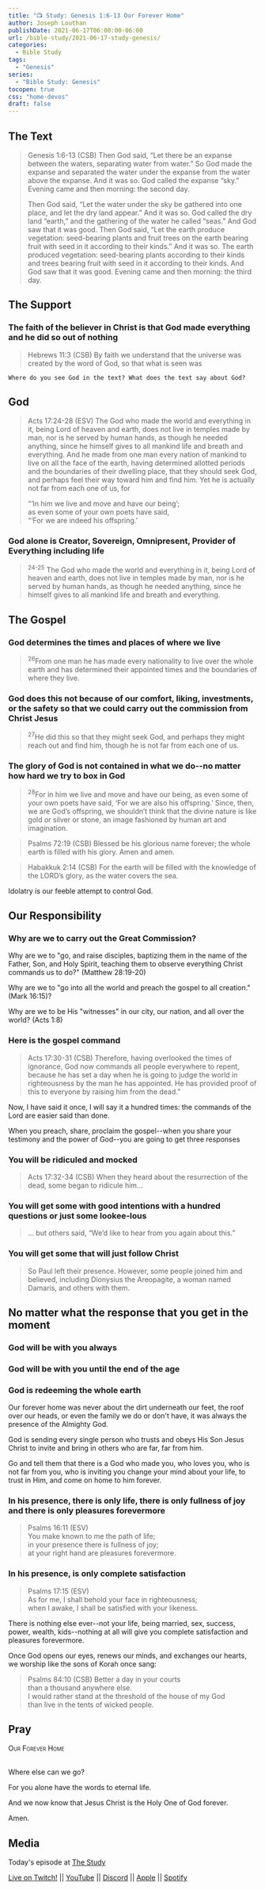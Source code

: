 ```yaml
---
title: "📺 Study: Genesis 1:6-13 Our Forever Home"
author: Joseph Louthan
publishDate: 2021-06-17T06:00:00-06:00
url: /bible-study/2021-06-17-study-genesis/
categories:
  - Bible Study
tags:
  - "Genesis"
series:
  - "Bible Study: Genesis"
tocopen: true
css: "home-devos"
draft: false
---
```

## The Text

>Genesis 1:6-13 (CSB) Then God said, “Let there be an expanse between the waters, separating water from water.” So God made the expanse and separated the water under the expanse from the water above the expanse. And it was so. God called the expanse “sky.” Evening came and then morning: the second day.
>
>Then God said, “Let the water under the sky be gathered into one place, and let the dry land appear.” And it was so. God called the dry land “earth,” and the gathering of the water he called “seas.” And God saw that it was good. Then God said, “Let the earth produce vegetation: seed-bearing plants and fruit trees on the earth bearing fruit with seed in it according to their kinds.” And it was so. The earth produced vegetation: seed-bearing plants according to their kinds and trees bearing fruit with seed in it according to their kinds. And God saw that it was good. Evening came and then morning: the third day.

## The Support

### The faith of the believer in Christ is that God made everything and he did so out of nothing

>Hebrews 11:3 (CSB) By faith we understand that the universe was created by the word of God, so that what is seen was 

<div style="page-break-after: always;"></div>

`Where do you see God in the text? What does the text say about God?`

## God

>Acts 17:24-28 (ESV) The God who made the world and everything in it, being Lord of heaven and earth, does not live in temples made by man, nor is he served by human hands, as though he needed anything, since he himself gives to all mankind life and breath and everything. And he made from one man every nation of mankind to live on all the face of the earth, having determined allotted periods and the boundaries of their dwelling place, that they should seek God, and perhaps feel their way toward him and find him. Yet he is actually not far from each one of us, for  
>
>“‘In him we live and move and have our being’;  
>as even some of your own poets have said,  
>“‘For we are indeed his offspring.’

### God alone is Creator, Sovereign, Omnipresent, Provider of Everything including life

><sup>24-25</sup> The God who made the world and everything in it, being Lord of heaven and earth, does not live in temples made by man, nor is he served by human hands, as though he needed anything, since he himself gives to all mankind life and breath and everything.

## The Gospel

### God determines the times and places of where we live

><sup>26</sup>From one man he has made every nationality to live over the whole earth and has determined their appointed times and the boundaries of where they live.

### God does this not because of our comfort, liking, investments, or the safety so that we could carry out the commission from Christ Jesus

><sup>27</sup>He did this so that they might seek God, and perhaps they might reach out and find him, though he is not far from each one of us.

### The glory of God is not contained in what we do--no matter how hard we try to box in God

><sup>28</sup>For in him we live and move and have our being, as even some of your own poets have said, ‘For we are also his offspring.’ Since, then, we are God’s offspring, we shouldn’t think that the divine nature is like gold or silver or stone, an image fashioned by human art and imagination.

>Psalms 72:19 (CSB) Blessed be his glorious name forever;
>the whole earth is filled with his glory.
>Amen and amen.

>Habakkuk 2:14 (CSB) For the earth will be filled
>with the knowledge of the LORD’s glory,
>as the water covers the sea.

Idolatry is our feeble attempt to control God.

## Our Responsibility

### Why are we to carry out the Great Commission?

Why are we to "go, and raise disciples, baptizing them in the name of the Father, Son, and Holy Spirit, teaching them to observe everything Christ commands us to do?" (Matthew 28:19-20)

Why are we to "go into all the world and preach the gospel to all creation." (Mark 16:15)?

Why are we to be His "witnesses" in our city, our nation, and all over the world? (Acts 1:8)

### Here is the gospel command

>Acts 17:30-31 (CSB) Therefore, having overlooked the times of ignorance, God now commands all people everywhere to repent, because he has set a day when he is going to judge the world in righteousness by the man he has appointed. He has provided proof of this to everyone by raising him from the dead.”

Now, I have said it once, I will say it a hundred times: the commands of the Lord are easier said than done.

When you preach, share, proclaim the gospel--when you share your testimony and the power of God--you are going to get three responses

### You will be ridiculed and mocked

>Acts 17:32-34 (CSB) When they heard about the resurrection of the dead, some began to ridicule him...

### You will get some with good intentions with a hundred questions or just some lookee-lous

>... but others said, “We’d like to hear from you again about this.”

### You will get some that will just follow Christ

>So Paul left their presence. However, some people joined him and believed, including Dionysius the Areopagite, a woman named Damaris, and others with them.

## No matter what the response that you get in the moment

### God will be with you always

### God will be with you until the end of the age

### God is redeeming the whole earth

Our forever home was never about the dirt underneath our feet, the roof over our heads, or even the family we do or don't have, it was always the presence of the Almighty God.

God is sending every single person who trusts and obeys His Son Jesus Christ to invite and bring in others who are far, far from him.

Go and tell them that there is a God who made you, who loves you, who is not far from you, who is inviting you change your mind about your life, to trust in Him, and come on home to him forever.

### In his presence, there is only life, there is only fullness of joy and there is only pleasures forevermore

>Psalms 16:11 (ESV)  
>You make known to me the path of life;  
>in your presence there is fullness of joy;  
>at your right hand are pleasures forevermore.

### In his presence, is only complete satisfaction

>Psalms 17:15 (ESV)  
>As for me, I shall behold your face in righteousness;  
>when I awake, I shall be satisfied with your likeness.

There is nothing else ever--not your life, being married, sex, success, power, wealth, kids--nothing at all will give you complete satisfaction and pleasures forevermore.

Once God opens our eyes, renews our minds, and exchanges our hearts, we worship like the sons of Korah once sang:

>Psalms 84:10 (CSB) Better a day in your courts  
>than a thousand anywhere else.  
>I would rather stand at the threshold of the house of my God  
>than live in the tents of wicked people.

## Pray

<div style="font-variant: small-caps;">
Our Forever Home
</div>
&nbsp;

Where else can we go?  

For you alone have the words to eternal life.  

And we now know that Jesus Christ is the Holy One of God forever.

Amen.

## Media

Today's episode at [The Study](http://study.theologic.us/podcast/study-genesis-16-13-our-forever-home/)

[Live on Twitch!](http://twitch.theologic.us) || [YouTube](http://youtube.theologic.us) || [Discord](http://discord.theologic.us) || [Apple](https://podcasts.apple.com/us/podcast/the-study/id1557102127) || [Spotify](https://open.spotify.com/show/0Xs5qsNvWePyRqcmtOTPkR)

